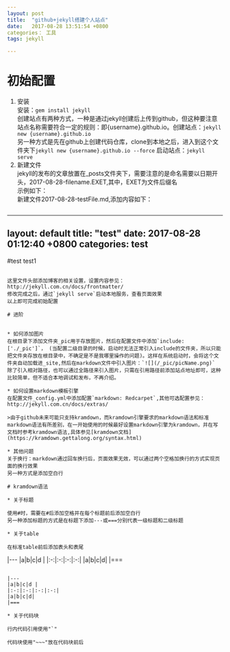 ```yaml
---
layout: post
title:  "github+jekyll搭建个人站点"
date:   2017-08-28 13:51:54 +0800
categories： 工具
tags: jekyll

---
```


# 初始配置


1. 安装  
安装：`gem install jekyll`  
创建站点有两种方式，一种是通过jekyll创建后上传到github，但这种要注意站点名称需要符合一定的规则：即{username}.github.io。创建站点：`jekyll new {username}.github.io`  
另一种方式是先在github上创建代码仓库，clone到本地之后，进入到这个文件夹下`jekyll new {username}.github.io --force`
启动站点：`jekyll serve`  
2. 新建文件  
jekyll的发布的文章放置在_posts文件夹下，需要注意的是命名需要以日期开头，2017-08-28-filename.EXET,其中，EXET为文件后缀名  
示例如下：  
新建文件2017-08-28-testFile.md,添加内容如下：

>~~~
---
layout: default
title:  "test"
date:   2017-08-28 01:12:40 +0800
categories: test
---
#test
test1
~~~

这里文件头部添加博客的相关设置，设置内容参见：http://jekyll.com.cn/docs/frontmatter/
修改完成之后，通过`jekyll serve`启动本地服务，查看页面效果  
以上即可完成初始配置

# 进阶


* 如何添加图片  
在根目录下添加文件夹_pic用于存放图片，然后在配置文件中添加`include: ['./_pic']`， (当配置二级目录的时候，启动时无法正常引入include的文件夹，所以只能把文件夹存放在根目录中，不确定是不是我哪里操作的问题)。这样在系统启动时，会将这个文件夹自动加载进_site,然后在markdown文件中引入图片：`![](/_pic/picName.png)`
除了引入相对路径，也可以通过全路径来引入图片，只需在引用路径前添加站点地址即可，这种比较简单，但不适合本地调试和发布，不再介绍。

* 如何设置markdown模板引擎  
在配置文件_config.yml中添加配置`markdown: Redcarpet`,其他可选配置参见：http://jekyll.com.cn/docs/extras/  

>由于github未来可能只支持kramdown，而kramdown引擎要求的markdown语法和标准markdown语法有所差别，在一开始使用的时候最好设置markdown引擎为kramdown，并在写文档时参考kramdown语法,具体参见[kramdown文档](https://kramdown.gettalong.org/syntax.html)  

* 其他问题  
关于换行：markdown通过回车换行后，页面效果无效，可以通过两个空格加换行的方式实现页面的换行效果  
另一种方式是添加空白行

# kramdown语法

* 关于标题

使用#时，需要在#后添加空格并在每个标题前后添加空白行  
另一种添加标题的方式是在标题下添加---或===分别代表一级标题和二级标题

* 关于table

在标准table前后添加表头和表尾

~~~
|---
|a|b|c|d |
|:-:|:-:|:-:|:-:|
|a|b|c|d|
|===
~~~

|---
|a|b|c|d |
|:-:|:-:|:-:|:-:|
|a|b|c|d|
|===

* 关于代码块

行内代码引用使用"`"

代码块使用"~~~"放在代码块前后



